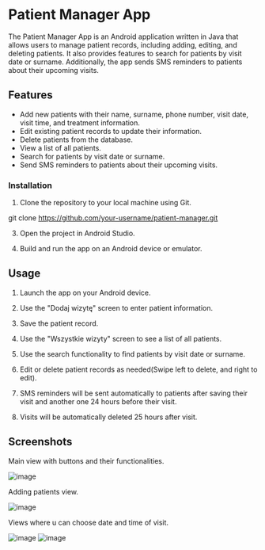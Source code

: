 # Patient Manager App

The Patient Manager App is an Android application written in Java that allows users to manage patient records, including adding, editing, and deleting patients. It also provides features to search for patients by visit date or surname. Additionally, the app sends SMS reminders to patients about their upcoming visits.

## Features

- Add new patients with their name, surname, phone number, visit date, visit time, and treatment information.
- Edit existing patient records to update their information.
- Delete patients from the database.
- View a list of all patients.
- Search for patients by visit date or surname.
- Send SMS reminders to patients about their upcoming visits.

### Installation

1. Clone the repository to your local machine using Git.

git clone https://github.com/your-username/patient-manager.git

3. Open the project in Android Studio.

4. Build and run the app on an Android device or emulator.

## Usage

1. Launch the app on your Android device.

2. Use the "Dodaj wizytę" screen to enter patient information.

3. Save the patient record.

4. Use the "Wszystkie wizyty" screen to see a list of all patients.

5. Use the search functionality to find patients by visit date or surname.

6. Edit or delete patient records as needed(Swipe left to delete, and right to edit).

7. SMS reminders will be sent automatically to patients after saving their visit and another one 24 hours before their visit.

8. Visits will be automatically deleted 25 hours after visit.

## Screenshots

Main view with buttons and their functionalities.

![image](https://github.com/posinski1210/patientManager/assets/114942623/87cad1c0-e4b2-42c2-909f-78b41500dd07)

Adding patients view. 

![image](https://github.com/posinski1210/patientManager/assets/114942623/f05c4f4a-e6fd-429a-97de-6e4cc9c58cbc)

Views where u can choose date and time of visit.

![image](https://github.com/posinski1210/patientManager/assets/114942623/68ebc938-e7b5-4266-89e5-7ca467a4b856)
![image](https://github.com/posinski1210/patientManager/assets/114942623/c17a1376-2182-4ec5-9006-0b7887abf9ab)








